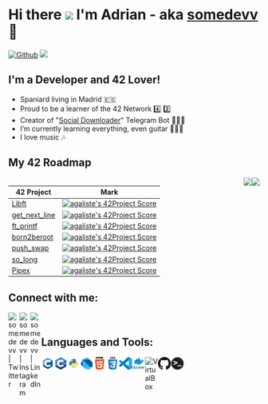 # Hi there <img src="https://raw.githubusercontent.com/MartinHeinz/MartinHeinz/master/wave.gif" width="30px"> I'm Adrian - aka [somedevv](https://github.com/somedevv) 🚀

[![Github](https://img.shields.io/github/followers/somedevv?label=Follow&style=social)](https://github.com/somedevv)
![](https://visitor-badge.laobi.icu/badge?page_id=somedevv.somedevv)

## I'm a Developer and 42 Lover!

-  Spaniard living in Madrid 🇪🇸
-  Proud to be a learner of the 42 Network 4️⃣ 2️⃣
-  Creator of "[Social Downloader](https://github.com/somedevv/YTDLTelegramBot)" Telegram Bot 👨🏻‍🔧
-  I’m currently learning everything, even guitar 👨🏻‍🎓
-  I love music  🎶

## My 42 Roadmap

<a href="https://github.com/somedevv/42-Cursus">
  <img align="right" src="https://badge42.herokuapp.com/api/stats/agaliste?privacyName=true" />
</a>
<a href="https://github.com/somedevv/42-C-Piscine">
  <img align="right" src="https://badge42.herokuapp.com/api/stats/agaliste?cursus=C%20Piscine&privacyName=true" />
</a>

| 42 Project       | Mark                                                                                                                                          |
|---------------|--------------------------------------------------------------------------------------------------------------------------------------------------|
| [Libft](https://github.com/somedevv/libft)         | [![agaliste's 42Project Score](https://badge42.herokuapp.com/api/project/agaliste/Libft)](https://badge42.herokuapp.com/api/project/agaliste/Libft)                  |
| [get_next_line](https://github.com/somedevv/get_next_line) | [![agaliste's 42Project Score](https://badge42.herokuapp.com/api/project/agaliste/get_next_line)](https://badge42.herokuapp.com/api/project/agaliste/get_next_line)          |
| [ft_printf](https://github.com/somedevv/ft_printf)     | [![agaliste's 42Project Score](https://badge42.herokuapp.com/api/project/agaliste/ft_printf)](https://badge42.herokuapp.com/api/project/agaliste/ft_printf)              |
| [born2beroot](https://github.com/somedevv/born2beroot/)   | [![agaliste's 42Project Score](https://badge42.herokuapp.com/api/project/agaliste/Born2beroot)](https://badge42.herokuapp.com/api/project/agaliste/Born2beroot)           |
| [push_swap](https://github.com/somedevv/push_swap)     | [![agaliste's 42Project Score](https://badge42.herokuapp.com/api/project/agaliste/push_swap)](https://badge42.herokuapp.com/api/project/agaliste/push_swap)              |
| [so_long](https://github.com/somedevv/so_long)       | [![agaliste's 42Project Score](https://badge42.herokuapp.com/api/project/agaliste/so_long)](https://badge42.herokuapp.com/api/project/agaliste/so_long)                |
| [Pipex](https://github.com/somedevv/Pipex)       | [![agaliste's 42Project Score](https://badge42.herokuapp.com/api/project/agaliste/pipex)](https://badge42.herokuapp.com/api/project/agaliste/Pipex)                |

## Connect with me:

[<img align="left" alt="somedevv | Twitter" width="22px" src="https://cdn.jsdelivr.net/npm/simple-icons@v3/icons/twitter.svg" />](https://twitter.com/galisteo02)
[<img align="left" alt="somedevv | Instagram" width="22px" src="https://cdn.jsdelivr.net/npm/simple-icons@v3/icons/instagram.svg" />](https://www.instagram.com/galisteo02/)
[<img align="left" alt="somedevv | LinkedIn" width="22px" src="https://cdn.jsdelivr.net/npm/simple-icons@v3/icons/linkedin.svg" />](https://www.linkedin.com/in/agalisteomula/)

<br />

## Languages and Tools:

[<img align="left" alt="C" width="26px" src="https://raw.githubusercontent.com/github/explore/80688e429a7d4ef2fca1e82350fe8e3517d3494d/topics/c/c.png" />](https://github.com/somedevv)
[<img align="left" alt="CPP" width="26px" src="https://raw.githubusercontent.com/github/explore/80688e429a7d4ef2fca1e82350fe8e3517d3494d/topics/cpp/cpp.png" />](https://github.com/somedevv)
[<img align="left" alt="Python" width="26px" src="https://raw.githubusercontent.com/github/explore/80688e429a7d4ef2fca1e82350fe8e3517d3494d/topics/python/python.png" />](https://github.com/somedevv)
[<img align="left" alt="Dart" width="26px" src="https://raw.githubusercontent.com/github/explore/80688e429a7d4ef2fca1e82350fe8e3517d3494d/topics/dart/dart.png" />](https://github.com/somedevv)
[<img align="left" alt="HTML5" width="26px" src="https://raw.githubusercontent.com/github/explore/80688e429a7d4ef2fca1e82350fe8e3517d3494d/topics/html/html.png" />](https://github.com/somedevv)
[<img align="left" alt="CSS3" width="26px" src="https://raw.githubusercontent.com/github/explore/80688e429a7d4ef2fca1e82350fe8e3517d3494d/topics/css/css.png" />](https://github.com/somedevv)
[<img align="left" alt="Visual Studio Code" width="26px" src="https://raw.githubusercontent.com/github/explore/80688e429a7d4ef2fca1e82350fe8e3517d3494d/topics/visual-studio-code/visual-studio-code.png" />](https://github.com/somedevv)
[<img align="left" alt="Docker" width="26px" src="https://raw.githubusercontent.com/github/explore/80688e429a7d4ef2fca1e82350fe8e3517d3494d/topics/docker/docker.png" />](https://github.com/somedevv)
[<img align="left" alt="VirtualBox" width="26px" src="https://upload.wikimedia.org/wikipedia/commons/d/d5/Virtualbox_logo.png" />](https://github.com/somedevv)
[<img align="left" alt="GitHub" width="26px" src="https://raw.githubusercontent.com/github/explore/78df643247d429f6cc873026c0622819ad797942/topics/github/github.png" />](https://github.com/somedevv)
[<img align="left" alt="Terminal" width="26px" src="https://raw.githubusercontent.com/github/explore/80688e429a7d4ef2fca1e82350fe8e3517d3494d/topics/terminal/terminal.png" />](https://github.com/somedevv)

